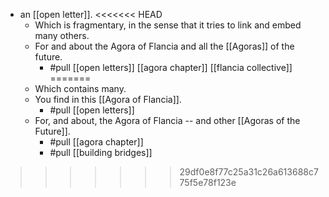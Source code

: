 - an [[open letter]].
<<<<<<< HEAD
  - Which is fragmentary, in the sense that it tries to link and embed many others.
  - For and about the Agora of Flancia and all the [[Agoras]] of the future.
    - #pull [[open letters]] [[agora chapter]] [[flancia collective]]
=======
  - Which contains many.
  - You find in this [[Agora of Flancia]].
    - #pull [[open letters]]
  - For, and about, the Agora of Flancia -- and other [[Agoras of the Future]].
    - #pull [[agora chapter]] 
    - #pull [[building bridges]] 
>>>>>>> 29df0e8f77c25a31c26a613688c775f5e78f123e
